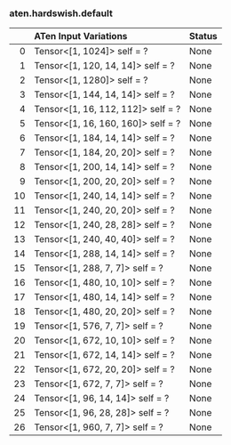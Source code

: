 ### aten.hardswish.default
|    | ATen Input Variations              | Status   |
|---:|:-----------------------------------|:---------|
|  0 | Tensor<[1, 1024]> self = ?         | None     |
|  1 | Tensor<[1, 120, 14, 14]> self = ?  | None     |
|  2 | Tensor<[1, 1280]> self = ?         | None     |
|  3 | Tensor<[1, 144, 14, 14]> self = ?  | None     |
|  4 | Tensor<[1, 16, 112, 112]> self = ? | None     |
|  5 | Tensor<[1, 16, 160, 160]> self = ? | None     |
|  6 | Tensor<[1, 184, 14, 14]> self = ?  | None     |
|  7 | Tensor<[1, 184, 20, 20]> self = ?  | None     |
|  8 | Tensor<[1, 200, 14, 14]> self = ?  | None     |
|  9 | Tensor<[1, 200, 20, 20]> self = ?  | None     |
| 10 | Tensor<[1, 240, 14, 14]> self = ?  | None     |
| 11 | Tensor<[1, 240, 20, 20]> self = ?  | None     |
| 12 | Tensor<[1, 240, 28, 28]> self = ?  | None     |
| 13 | Tensor<[1, 240, 40, 40]> self = ?  | None     |
| 14 | Tensor<[1, 288, 14, 14]> self = ?  | None     |
| 15 | Tensor<[1, 288, 7, 7]> self = ?    | None     |
| 16 | Tensor<[1, 480, 10, 10]> self = ?  | None     |
| 17 | Tensor<[1, 480, 14, 14]> self = ?  | None     |
| 18 | Tensor<[1, 480, 20, 20]> self = ?  | None     |
| 19 | Tensor<[1, 576, 7, 7]> self = ?    | None     |
| 20 | Tensor<[1, 672, 10, 10]> self = ?  | None     |
| 21 | Tensor<[1, 672, 14, 14]> self = ?  | None     |
| 22 | Tensor<[1, 672, 20, 20]> self = ?  | None     |
| 23 | Tensor<[1, 672, 7, 7]> self = ?    | None     |
| 24 | Tensor<[1, 96, 14, 14]> self = ?   | None     |
| 25 | Tensor<[1, 96, 28, 28]> self = ?   | None     |
| 26 | Tensor<[1, 960, 7, 7]> self = ?    | None     |


